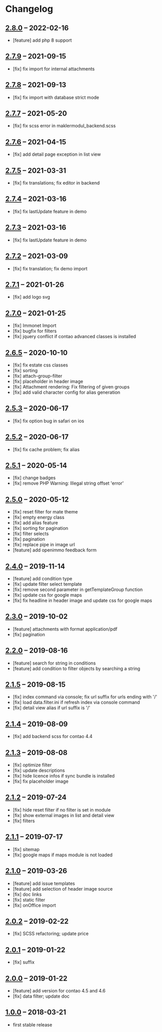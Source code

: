 # Changelog

## [2.8.0](https://github.com/pdir/maklermodul-bundle/tree/2.8.0) – 2022-02-16

- [feature] add php 8 support

## [2.7.9](https://github.com/pdir/maklermodul-bundle/tree/2.7.8) – 2021-09-15

- [fix] fix import for internal attachments

## [2.7.8](https://github.com/pdir/maklermodul-bundle/tree/2.7.8) – 2021-09-13

- [fix] fix import with database strict mode

## [2.7.7](https://github.com/pdir/maklermodul-bundle/tree/2.7.7) – 2021-05-20

- [fix] fix scss error in maklermodul_backend.scss

## [2.7.6](https://github.com/pdir/maklermodul-bundle/tree/2.7.6) – 2021-04-15

- [fix] add detail page exception in list view

## [2.7.5](https://github.com/pdir/maklermodul-bundle/tree/2.7.5) – 2021-03-31

- [fix] fix translations; fix editor in backend

## [2.7.4](https://github.com/pdir/maklermodul-bundle/tree/2.7.4) – 2021-03-16

- [fix] fix lastUpdate feature in demo

## [2.7.3](https://github.com/pdir/maklermodul-bundle/tree/2.7.3) – 2021-03-16

- [fix] fix lastUpdate feature in demo

## [2.7.2](https://github.com/pdir/maklermodul-bundle/tree/2.7.2) – 2021-03-09

- [fix] fix translation; fix demo import

## [2.7.1](https://github.com/pdir/maklermodul-bundle/tree/2.7.1) – 2021-01-26

- [fix] add logo svg

## [2.7.0](https://github.com/pdir/maklermodul-bundle/tree/2.7.0) – 2021-01-25

- [fix] Immonet Import
- [fix] bugfix for filters
- [fix] jquery conflict if contao advanced classes is installed

## [2.6.5](https://github.com/pdir/maklermodul-bundle/tree/2.6.5) – 2020-10-10

- [fix] fix estate css classes
- [fix] sorting
- [fix] attach-group-filter
- [fix] placeholder in header image
- [fix] Attachment rendering: Fix filtering of given groups
- [fix] add valid character config for alias generation

## [2.5.3](https://github.com/pdir/maklermodul-bundle/tree/2.5.3) – 2020-06-17

- [fix] fix option bug in safari on ios

## [2.5.2](https://github.com/pdir/maklermodul-bundle/tree/2.5.2) – 2020-06-17

- [fix] fix cache problem; fix alias

## [2.5.1](https://github.com/pdir/maklermodul-bundle/tree/2.5.1) – 2020-05-14

- [fix] change badges
- [fix] remove PHP Warning: Illegal string offset 'error'

## [2.5.0](https://github.com/pdir/maklermodul-bundle/tree/2.5.0) – 2020-05-12

- [fix] reset filter for mate theme
- [fix] empty energy class
- [fix] add alias feature
- [fix] sorting for pagination
- [fix] filter selects
- [fix] pagination
- [fix] replace pipe in image url
- [feature] add openimmo feedback form

## [2.4.0](https://github.com/pdir/maklermodul-bundle/tree/2.4.0) – 2019-11-14

- [feature] add condition type
- [fix] update filter select template
- [fix] remove second parameter in getTemplateGroup function
- [fix] update css for google maps
- [fix] fix headline in header image and update css for google maps

## [2.3.0](https://github.com/pdir/maklermodul-bundle/tree/2.3.0) – 2019-10-02

- [feature] attachments with format application/pdf
- [fix] pagination

## [2.2.0](https://github.com/pdir/maklermodul-bundle/tree/2.2.0) – 2019-08-16

- [feature] search for string in conditions
- [feature] add condition to filter objects by searching a string

## [2.1.5](https://github.com/pdir/maklermodul-bundle/tree/2.1.5) – 2019-08-15

- [fix] index command via console; fix url suffix for urls ending with '/'
- [fix] load data.filter.ini if refresh index via console command
- [fix] detail view alias if url suffix is '/'

## [2.1.4](https://github.com/pdir/maklermodul-bundle/tree/2.1.4) – 2019-08-09

- [fix] add backend scss for contao 4.4

## [2.1.3](https://github.com/pdir/maklermodul-bundle/tree/2.1.3) – 2019-08-08

- [fix] optimize filter
- [fix] update descriptions
- [fix] hide licence infos if sync bundle is installed
- [fix] fix placeholder image

## [2.1.2](https://github.com/pdir/maklermodul-bundle/tree/2.1.2) – 2019-07-24

- [fix] hide reset filter if no filter is set in module
- [fix] show external images in list and detail view
- [fix] filters

## [2.1.1](https://github.com/pdir/maklermodul-bundle/tree/2.1.1) – 2019-07-17

- [fix] sitemap
- [fix] google maps if maps module is not loaded

## [2.1.0](https://github.com/pdir/maklermodul-bundle/tree/2.1.0) – 2019-03-26

- [feature] add issue templates
- [feature] add selection of header image source
- [fix] doc links
- [fix] static filter
- [fix] onOffice import

## [2.0.2](https://github.com/pdir/maklermodul-bundle/tree/2.0.2) – 2019-02-22

- [fix] SCSS refactoring; update price

## [2.0.1](https://github.com/pdir/maklermodul-bundle/tree/2.0.1) – 2019-01-22

- [fix] suffix

## [2.0.0](https://github.com/pdir/maklermodul-bundle/tree/2.0.0) – 2019-01-22

- [feature] add version for contao 4.5 and 4.6
- [fix] data filter; update doc

## [1.0.0](https://github.com/pdir/maklermodul-bundle/tree/1.0.0) – 2018-03-21

- first stable release
